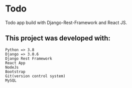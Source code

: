 # Todo

Todo app build with Django-Rest-Framework and React JS.

## This project was developed with:

    Python => 3.8
	Django => 3.0.6
    Django Rest Framework
    React App
	NodeJs
	Bootstrap
	Git(version control system)
	MySQL
